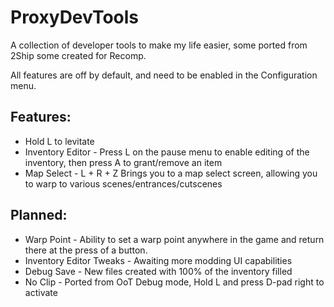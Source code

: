# ProxyDevTools
A collection of developer tools to make my life easier, some ported from 2Ship some created for Recomp.

All features are off by default, and need to be enabled in the Configuration menu.

## Features:
- Hold L to levitate
- Inventory Editor - Press L on the pause menu to enable editing of the inventory, then press A to grant/remove an item
- Map Select - L + R + Z Brings you to a map select screen, allowing you to warp to various scenes/entrances/cutscenes

## Planned:
- Warp Point - Ability to set a warp point anywhere in the game and return there at the press of a button.
- Inventory Editor Tweaks - Awaiting more modding UI capabilities
- Debug Save - New files created with 100% of the inventory filled
- No Clip - Ported from OoT Debug mode, Hold L and press D-pad right to activate
